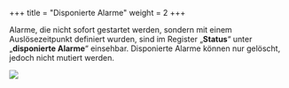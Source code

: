 +++
title = "Disponierte Alarme"
weight = 2
+++

Alarme, die nicht sofort gestartet werden, sondern mit einem
Auslösezeitpunkt definiert wurden, sind im Register „**Status**“ unter
„**disponierte Alarme**“ einsehbar. Disponierte Alarme können nur
gelöscht, jedoch nicht mutiert werden.

![](/img/disponierte_alarme.png?width=700px&classes=shadow)




